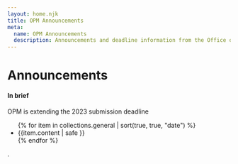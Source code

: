 ```yaml
---
layout: home.njk
title: OPM Announcements
meta:
  name: OPM Announcements
  description: Announcements and deadline information from the Office of Personnel Management.
---
```


# Announcements

<div class="usa-alert usa-alert--info">
  <div class="usa-alert__body">
    <h4 class="usa-alert__heading">In brief</h4>
    <p class="usa-alert__text">
        OPM is extending the 2023 submission deadline
        <ul>
{% for item in collections.general | sort(true, true, "date") %}
    <li>{{item.content | safe }}</li>
{% endfor %}
</ul>.
    </p>
  </div>
</div>